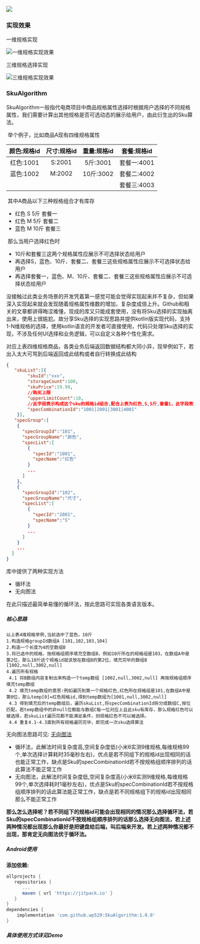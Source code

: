 [![](https://jitpack.io/v/wp529/SkuAlgorithm.svg)](https://jitpack.io/#wp529/SkuAlgorithm)
### 实现效果

一维规格实现

![一维规格实现效果](https://raw.githubusercontent.com/wp529/SkuAlgorithm/main/pic/1610091937306.gif)

三维规格选择实现

![三维规格实现效果](https://raw.githubusercontent.com/wp529/SkuAlgorithm/main/pic/1610092030425.gif)

### SkuAlgorithm

​	SkuAlgorithm一般指代电商项目中商品规格属性选择时根据用户选择的不同规格属性，我们需要计算出其他规格是否可选动态的展示给用户，由此衍生出的Sku算法。

​	举个例子，比如商品A现有四维规格属性

| 颜色:规格id   | 尺寸:规格id | 重量:规格id | 套餐:规格id |
| :---------:  | :---------: | :---------: | :---------: |
|  红色:1001    |   S:2001    |  5斤:3001   | 套餐一:4001  |
|  蓝色:1002    |   M:2002    |  10斤:3002  | 套餐二:4002 |
|              |             |             | 套餐三:4003 |

​	其中A商品以下三种规格组合才有库存

* 红色  	S   	5斤   	套餐一
* 红色  	M      5斤       套餐二
* 蓝色  	M      10斤     套餐三

​    那么当用户选择红色时

* 10斤和套餐三这两个规格属性应展示不可选择状态给用户
* 再选择S，蓝色、10斤、套餐二、套餐三这些规格属性应展示不可选择状态给用户
* 再选择套餐一，蓝色、M、10斤、套餐二、套餐三这些规格属性应展示不可选择状态给用户

​    没接触过此类业务场景的开发凭着第一感觉可能会觉得实现起来并不复杂，但如果深入实现起来就会发现随着规格属性维数的增加，复杂度成倍上升。Github和相关的文章都讲得晦涩难懂，现成的库又只能成套使用，没有将Sku选择的实现抽离出来，使用上很尴尬。故分享Sku选择的实现思路并提供kotlin版实现代码，支持1-N维规格的选择，使用kotlin语言的开发者可直接使用，代码只处理Sku选择的实现，不涉及任何UI选择和业务逻辑，可以自定义各种个性化需求。

​	对应上表四维规格商品，各类业务后端返回数据结构都大同小异，现举例如下，若出入太大可骂到后端返回成此结构或者自行转换成此结构

```json
{
   "skuList":[{
        "skuId":"xxx",
        "storageCount":100,
        "skuPrice":19.99,
        //购买上限
        "upperLimitCount":10,
        //此字段表示构成这个sku的规格id组合,配合上表为红色,S,5斤,套餐1，此字段表现形式多种，大同小异
        "specCombinationId":"1001|2001|3001|4001"
    }],
   "specGroup":[
    {
      "specGroupId":"101",
      "specGroupName":"颜色",
      "specList":[
        {
          "specId":"1001",
          "specName":"红色"
        }
        ...
      ]
    },
    {
      "specGroupId":"102",
      "specGroupName":"尺寸",
      "specList":[
        {
          "specId":"2001",
          "specName":"S"
        }
        ...
      ]
    }
    ...
  ]
}
```

库中提供了两种实现方法

* 循环法
* 无向图法

在此只描述最简单易懂的循环法，按此思路可实现各类语言版本。

##### 核心思路

```
以上表4维规格举例,当前选中了蓝色，10斤
1.构造规格groupId数组A [101,102,103,104]
2.构造一个长度为4的空数组B
3.将已选中的规格，按规格组顺序填充空数组B，例如10斤所在的规格组是103，在数组A中是第2位，那么10斤这个规格id就该放在数组B的第2位，填充完毕的数组B [1002,null,3002,null]
4.遍历所有规格
 4.1 将B数组内容复制出来构造一个temp数组 [1002,null,3002,null] 再按规格组顺序填充temp数组
 4.2 填充temp数组的意思:例如遍历到第一个规格红色,红色所在规格组是101,在数组A中是第0位，那么temp[0]=红色规格id,得到temp数组为[1001,null,3002,null]
 4.3 得到填充后的temp数组后，遍历skuList,将specCombinationId拆分成数组C,按位匹配，若temp数组中的非null位都能与数组C每一位对应上且此sku有库存，那么规格红色可以被选择，若skuList遍历完都不能满足条件，则规格红色不可以被选择。
 4.4 重复4.1-4.3直到所有规格遍历完毕，即完成一次sku选择算法
```

无向图法思路可见: [无向图法](https://blog.csdn.net/weixin_39875031/article/details/111284152)

* 循环法，此解法时间复杂度高,空间复杂度低(小米6实测9维规格,每维规格99个,单次选择计算耗时35毫秒左右)，优点是若不同组下的规格id出现相同的话也能正常工作，缺点是Sku的specCombinationId若不按规格组顺序排列的话此算法不能正常工作
* 无向图法，此解法时间复杂度低,空间复杂度高(小米6实测9维规格,每维规格99个,单次选择耗时1毫秒左右)，优点是Sku的specCombinationId若不按规格组顺序排列的话此算法能正常工作，缺点是若不同规格组下的规格id出现相同那么不能正常工作

​    **那么怎么选择呢？若不同组下的规格id可能会出现相同的情况那么选择循环法，若Sku的specCombinationId不按规格组顺序排列的话那么选择无向图法，若上述两种情况都出现那么你最好是把键盘给后端，叫后端来开发。若上述两种情况都不出现，那肯定无向图法优于循环法。**

##### Android使用

**添加依赖:**

```groovy
allprojects {
   repositories {
      ...
      maven { url 'https://jitpack.io' }
   }
}
dependencies {
    implementation 'com.github.wp529:SkuAlgorithm:1.0.0'
}
```

##### 具体使用方式详见Demo

